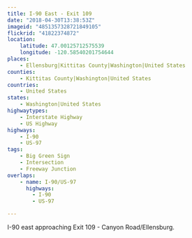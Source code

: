 ```yaml
---
title: I-90 East - Exit 109
date: "2018-04-30T13:38:53Z"
imageid: "4851357328721849105"
flickrid: "41822374872"
location:
    latitude: 47.00125712575539
    longitude: -120.58540201754644
places:
    - Ellensburg|Kittitas County|Washington|United States
counties:
    - Kittitas County|Washington|United States
countries:
    - United States
states:
    - Washington|United States
highwaytypes:
    - Interstate Highway
    - US Highway
highways:
    - I-90
    - US-97
tags:
    - Big Green Sign
    - Intersection
    - Freeway Junction
overlaps:
    - name: I-90/US-97
      highways:
        - I-90
        - US-97

---
```

I-90 east approaching Exit 109 - Canyon Road/Ellensburg.